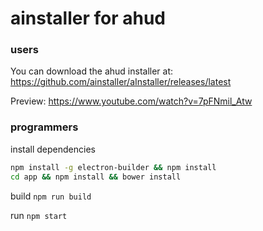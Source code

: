 # ainstaller for ahud

### users

You can download the ahud installer at:
https://github.com/ainstaller/aInstaller/releases/latest


Preview:
https://www.youtube.com/watch?v=7pFNmil_Atw


### programmers

install dependencies
```sh
npm install -g electron-builder && npm install
cd app && npm install && bower install
```

build
`npm run build`

run
`npm start`
